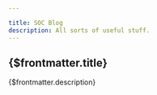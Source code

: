 ```yaml
---

title: SOC Blog
description: All sorts of useful stuff.
---
```


## {$frontmatter.title}

{$frontmatter.description}
